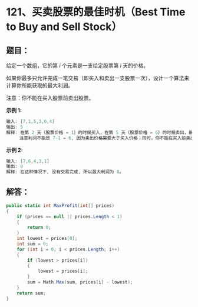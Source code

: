 # 121、买卖股票的最佳时机（Best Time to Buy and Sell Stock）

## 题目：

给定一个数组，它的第 *i* 个元素是一支给定股票第 *i* 天的价格。

如果你最多只允许完成一笔交易（即买入和卖出一支股票一次），设计一个算法来计算你所能获取的最大利润。

注意：你不能在买入股票前卖出股票。

 

**示例 1:**

```csharp
输入: [7,1,5,3,6,4]
输出: 5
解释: 在第 2 天（股票价格 = 1）的时候买入，在第 5 天（股票价格 = 6）的时候卖出，最大利润 = 6-1 = 5 。
     注意利润不能是 7-1 = 6, 因为卖出价格需要大于买入价格；同时，你不能在买入前卖出股票。
```

**示例 2:**

```csharp
输入: [7,6,4,3,1]
输出: 0
解释: 在这种情况下, 没有交易完成, 所以最大利润为 0。
```

## 解答：

```csharp
public static int MaxProfit(int[] prices)
{
    if (prices == null || prices.Length < 1)
    {
        return 0;
    }
    int lowest = prices[0];
    int sum = 0;
    for (int i = 0; i < prices.Length; i++)
    {
        if (lowest > prices[i])
        {
            lowest = prices[i];
        }
        sum = Math.Max(sum, prices[i] - lowest);
    }
    return sum;
}
```

